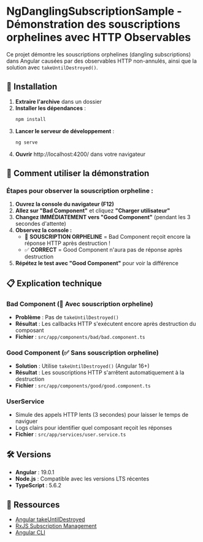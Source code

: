 # NgDanglingSubscriptionSample - Démonstration des souscriptions orphelines avec HTTP Observables

Ce projet démontre les souscriptions orphelines (dangling subscriptions) dans Angular causées par des observables HTTP non-annulés, ainsi que la solution avec `takeUntilDestroyed()`.

## 🚀 Installation

1. **Extraire l'archive** dans un dossier
2. **Installer les dépendances** :
   ```bash
   npm install
   ```
3. **Lancer le serveur de développement** :
   ```bash
   ng serve
   ```
4. **Ouvrir** http://localhost:4200/ dans votre navigateur

## 🧪 Comment utiliser la démonstration

### Étapes pour observer la souscription orpheline :

1. **Ouvrez la console du navigateur (F12)**
2. **Allez sur "Bad Component"** et cliquez **"Charger utilisateur"**
3. **Changez IMMÉDIATEMENT vers "Good Component"** (pendant les 3 secondes d'attente)
4. **Observez la console :**
   - 🚨 **SOUSCRIPTION ORPHELINE** = Bad Component reçoit encore la réponse HTTP après destruction !
   - ✅ **CORRECT** = Good Component n'aura pas de réponse après destruction
5. **Répétez le test avec "Good Component"** pour voir la différence

## 📋 Explication technique

### Bad Component (🔴 Avec souscription orpheline)
- **Problème** : Pas de `takeUntilDestroyed()` 
- **Résultat** : Les callbacks HTTP s'exécutent encore après destruction du composant
- **Fichier** : `src/app/components/bad/bad.component.ts`

### Good Component (✅ Sans souscription orpheline)  
- **Solution** : Utilise `takeUntilDestroyed()` (Angular 16+)
- **Résultat** : Les souscriptions HTTP s'arrêtent automatiquement à la destruction
- **Fichier** : `src/app/components/good/good.component.ts`

### UserService
- Simule des appels HTTP lents (3 secondes) pour laisser le temps de naviguer
- Logs clairs pour identifier quel composant reçoit les réponses
- **Fichier** : `src/app/services/user.service.ts`

## 🛠️ Versions

- **Angular** : 19.0.1
- **Node.js** : Compatible avec les versions LTS récentes
- **TypeScript** : 5.6.2

## 📖 Ressources

- [Angular takeUntilDestroyed](https://angular.dev/api/core/rxjs-interop/takeUntilDestroyed)
- [RxJS Subscription Management](https://rxjs.dev/guide/subscription)
- [Angular CLI](https://angular.dev/tools/cli)